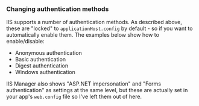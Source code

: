 ### Changing authentication methods

IIS supports a number of authentication methods. As described above, these are "locked" to `applicationHost.config` by default - so if you want to automatically enable them. The examples below show how to enable/disable: 

 - Anonymous authentication
 - Basic authentication
 - Digest authentication
 - Windows authentication

IIS Manager also shows "ASP.NET impersonation" and "Forms authentication" as settings at the same level, but these are actually set in your app's `web.config` file so I've left them out of here. 
